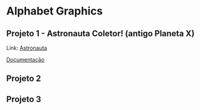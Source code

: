 # Alphabet Graphics

## Projeto 1 - Astronauta Coletor! (antigo Planeta X)

Link: [Astronauta](docs/projeto1/helloworld.html)

[Documentação](docs/projeto1/README.md)

## Projeto 2


## Projeto 3